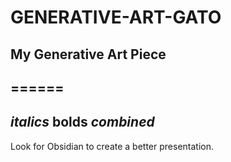# GENERATIVE-ART-GATO
## My Generative Art Piece

======
---
*italics* **bolds** **_combined_**
---
Look for Obsidian to create a better presentation. 

